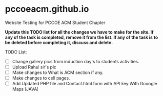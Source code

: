 # pccoeacm.github.io
Website Testing for PCCOE ACM Student Chapter

**Update this TODO list for all the changes we have to make for the site. If any of the task is completed, remove it from the list.
If any of the task is to be deleted before completing it, discuss and delete.**


TODO List:

- [ ] Change gallery pics from induction day's to students activities.
- [ ] Upload Rahul sir's pic
- [ ] Make changes to What is ACM section if any.
- [ ] Make changes to cell pages.
- [ ] Add Updated PHP file and Contact.html form with API key With Gooogle Maps (JAVA)
